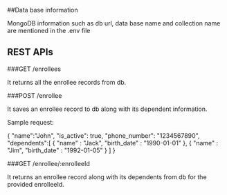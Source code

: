 ##Data base information

MongoDB information such as db url, data base name and collection name are mentioned in the .env file

## REST APIs

###GET /enrollees

It returns all the enrollee records from db.

###POST /enrollee

It saves an enrollee record to db along with its dependent information.

Sample request:

{
	"name":"John",
	"is_active": true,
	"phone_number": "1234567890",
	"dependents":[
					{
						"name" : "Jack",
						"birth_date" : "1990-01-01"
					},
					{
						"name" : "Jim",
						"birth_date" : "1992-01-05"
					}
				]
}

###GET /enrollee/:enrolleeId

It returns an enrollee record along with its dependents from db for the provided enrolleeId.

